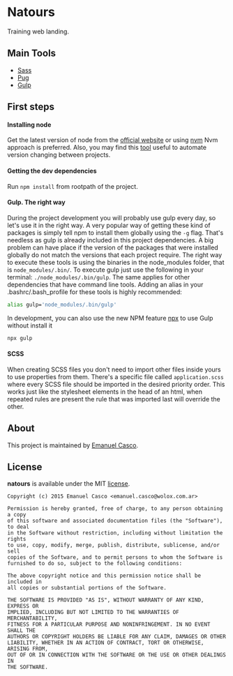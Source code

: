 Natours
===============

Training web landing.

## Main Tools
+ [Sass](http://sass-lang.com)
+ [Pug](https://pugjs.org)
+ [Gulp](http://gulpjs.com/)

## First steps

#### Installing node
Get the latest version of node from the [official website](https://nodejs.org/) or using [nvm](https://github.com/creationix/nvm)
Nvm approach is preferred. Also, you may find this [tool](https://github.com/wbyoung/avn) useful to automate version changing between projects.

#### Getting the dev dependencies
Run `npm install` from rootpath of the project.

#### Gulp. The right way
During the project development you will probably use gulp every day, so let's use it in the right way.
A very popular way of getting these kind of packages is simply tell npm to install them globally using the `-g` flag.
That's needless as gulp is already included in this project dependencies. A big problem can have place if the version of the packages that were installed globally do not match the versions that each project require.
The right way to execute these tools is using the binaries in the node_modules folder, that is `node_modules/.bin/`.
To execute gulp just use the following in your terminal: `./node_modules/.bin/gulp`. The same applies for other dependencies that have command line tools.
Adding an alias in your .bashrc/.bash_profile for these tools is highly recommended:

```bash
alias gulp='node_modules/.bin/gulp'
```

In development, you can also use the new NPM feature [npx](https://github.com/zkat/npx) to use Gulp without install it
```bash
npx gulp
```

#### SCSS
When creating SCSS files you don't need to import other files inside yours to use properties from them. There's a specific file called `application.scss` where every SCSS file should be imported in the desired priority order. This works just like the stylesheet elements in the head of an html, when repeated rules are present the rule that was imported last will override the other.


## About

This project is maintained by [Emanuel Casco](https://github.com/emanuelcasco).

## License

**natours** is available under the MIT [license](LICENSE).

    Copyright (c) 2015 Emanuel Casco <emanuel.casco@wolox.com.ar>

    Permission is hereby granted, free of charge, to any person obtaining a copy
    of this software and associated documentation files (the "Software"), to deal
    in the Software without restriction, including without limitation the rights
    to use, copy, modify, merge, publish, distribute, sublicense, and/or sell
    copies of the Software, and to permit persons to whom the Software is
    furnished to do so, subject to the following conditions:

    The above copyright notice and this permission notice shall be included in
    all copies or substantial portions of the Software.

    THE SOFTWARE IS PROVIDED "AS IS", WITHOUT WARRANTY OF ANY KIND, EXPRESS OR
    IMPLIED, INCLUDING BUT NOT LIMITED TO THE WARRANTIES OF MERCHANTABILITY,
    FITNESS FOR A PARTICULAR PURPOSE AND NONINFRINGEMENT. IN NO EVENT SHALL THE
    AUTHORS OR COPYRIGHT HOLDERS BE LIABLE FOR ANY CLAIM, DAMAGES OR OTHER
    LIABILITY, WHETHER IN AN ACTION OF CONTRACT, TORT OR OTHERWISE, ARISING FROM,
    OUT OF OR IN CONNECTION WITH THE SOFTWARE OR THE USE OR OTHER DEALINGS IN
    THE SOFTWARE.

